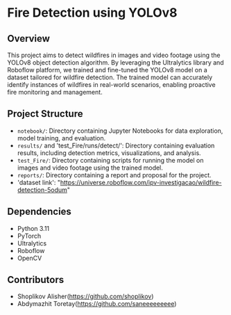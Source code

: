 # Fire Detection using YOLOv8

## Overview
This project aims to detect wildfires in images and video footage using the YOLOv8 object detection algorithm. By leveraging the Ultralytics library and Roboflow platform, we trained and fine-tuned the YOLOv8 model on a dataset tailored for wildfire detection. The trained model can accurately identify instances of wildfires in real-world scenarios, enabling proactive fire monitoring and management.

## Project Structure
- `notebook/`: Directory containing Jupyter Notebooks for data exploration, model training, and evaluation.
- `results/` and 'test_Fire/runs/detect/': Directory containing evaluation results, including detection metrics, visualizations, and analysis.
- `test_Fire/`: Directory containing scripts for running the model on images and video footage using the trained model.
- `reports/`: Directory containing a report and proposal for the project.
- 'dataset link': "https://universe.roboflow.com/ipv-investigacao/wildfire-detection-5odum"

## Dependencies
- Python 3.11
- PyTorch
- Ultralytics
- Roboflow
- OpenCV

## Contributors
- Shoplikov Alisher(https://github.com/shoplikov)
- Abdymazhit Toretay(https://github.com/saneeeeeeeee)
